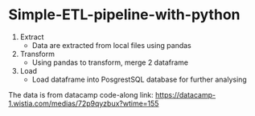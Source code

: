 # Simple-ETL-pipeline-with-python

1. Extract 
   - Data are extracted from local files using pandas
2. Transform
   - Using pandas to transform, merge 2 dataframe
3. Load
   - Load dataframe into PosgrestSQL database for further analysing 

The data is from datacamp code-along
link: https://datacamp-1.wistia.com/medias/72p9qyzbux?wtime=155
